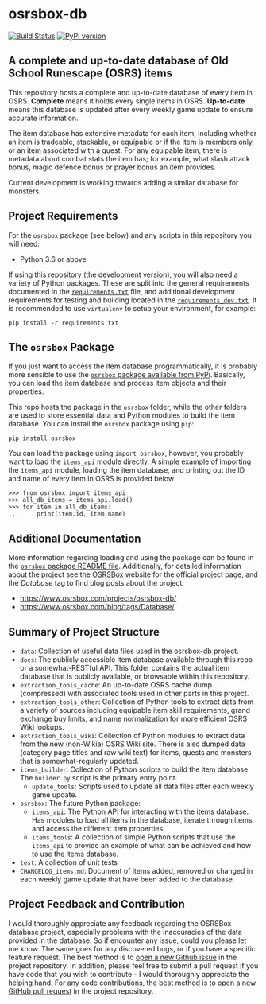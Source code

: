 # osrsbox-db 

[![Build Status](https://travis-ci.org/osrsbox/osrsbox-db.svg?branch=master)](https://travis-ci.org/osrsbox/osrsbox-db) [![PyPI version](https://badge.fury.io/py/osrsbox.svg)](https://badge.fury.io/py/osrsbox)

## A complete and up-to-date database of Old School Runescape (OSRS) items

This repository hosts a complete and up-to-date database of every item in OSRS. **Complete** means it holds every single items in OSRS. **Up-to-date** means this database is updated after every weekly game update to ensure accurate information. 

The item database has extensive metadata for each item, including whether an item is tradeable, stackable, or equipable or if the item is members only, or an item associated with a quest. For any equipable item, there is metadata about combat stats the item has; for example, what slash attack bonus, magic defence bonus or prayer bonus an item provides.

Current development is working towards adding a similar database for monsters.

## Project Requirements

For the `osrsbox` package (see below) and any scripts in this repository you will need:

- Python 3.6 or above

If using this repository (the development version), you will also need a variety of Python packages. These are split into the general requirements documented in the [`requirements.txt`](requirements.txt) file, and additional development requirements for testing and building located in the [`requirements_dev.txt`](requirements_dev.txt). It is recommended to use `virtualenv` to setup your environment, for example:

```
pip install -r requirements.txt
```

## The `osrsbox` Package

If you just want to access the item database programmatically, it is probably more sensible to use the [`osrsbox` package available from PyPi](https://pypi.org/project/osrsbox/). Basically, you can load the item database and process item objects and their properties. 

This repo hosts the package in the `osrsbox` folder, while the other folders are used to store essential data and Python modules to build the item database. You can install the `osrsbox` package using `pip`:

```
pip install osrsbox
```

You can load the package using `import osrsbox`, however, you probably want to load the `items_api` module directly. A simple example of importing the `items_api` module, loading the item database, and printing out the ID and name of every item in OSRS is provided below:

```
>>> from osrsbox import items_api
>>> all_db_items = items_api.load()
>>> for item in all_db_items:
...     print(item.id, item.name)
```

## Additional Documentation

More information regarding loading and using the package can be found in the [`osrsbox` package README file](osrsbox/README.md). Additionally, for detailed information about the project see the [OSRSBox](https://www.osrsbox.com/) website for the official project page, and the _Database_ tag to find blog posts about the project: 

- https://www.osrsbox.com/projects/osrsbox-db/
- https://www.osrsbox.com/blog/tags/Database/

## Summary of Project Structure

- `data`: Collection of useful data files used in the osrsbox-db project.
- `docs`: The publicly accessible item database available through this repo or a somewhat-RESTful API. This folder contains the actual item database that is publicly available, or browsable within this repository.
- `extraction_tools_cache`: An up-to-date OSRS cache dump (compressed) with associated tools used in other parts in this project.
- `extraction_tools_other`: Collection of Python tools to extract data from a variety of sources including equipable item skill requirements, grand exchange buy limits, and name normalization for more efficient OSRS Wiki lookups.
- `extraction_tools_wiki`: Collection of Python modules to extract data from the new (non-Wikia) OSRS Wiki site. There is also dumped data (category page titles and raw wiki text) for items, quests and monsters that is somewhat-regularly updated.
- `items_builder`: Collection of Python scripts to build the item database. The `builder.py` script is the primary entry point.
    - `update_tools`: Scripts used to update all data files after each weekly game update. 
- `osrsbox`: The future Python package:
    - `items_api`: The Python API for interacting with the items database. Has modules to load all items in the database, iterate through items and access the different item properties.
    - `items_tools`: A collection of simple Python scripts that use the `items_api` to provide an example of what can be achieved and how to use the items database.
- `test`: A collection of unit tests
- `CHANGELOG_items.md`: Document of items added, removed or changed in each weekly game update that have been added to the database.
 
 ## Project Feedback and Contribution

I would thoroughly appreciate any feedback regarding the OSRSBox database project, especially problems with the inaccuracies of the data provided in the database. So if encounter any issue, could you please let me know. The same goes for any discovered bugs, or if you have a specific feature request. The best method is to [open a new Github issue](https://github.com/osrsbox/osrsbox-db/issues) in the project repository. In addition, please feel free to submit a pull request if you have code that you wish to contribute - I would thoroughly appreciate the helping hand. For any code contributions, the best method is to [open a new GitHub pull request](https://github.com/osrsbox/osrsbox-db/pulls) in the project repository.
